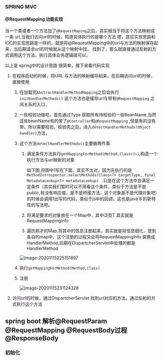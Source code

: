 ### SPRING MVC

#### @RequestMapping 功能实现

当一个类或者一个方法加了`@RequestMaping`之后，其实相当于将这个方法映射成一条 url,当我们访问url的时候，知道具体执行的是哪个方法
嗯，其实实现思路和IOC的实现思路是一样的，就是将@RequestMapping中的url与方法的映射保存起来，当后期请求url的时候就从这个映射中找，
找到了，那么就直接通过反射的方式调用这个方法，执行具体业务逻辑就可以，

以上是 spring中的设计思路 很简单，接下来看代码实现

1. 在程序启动的时候，将URL 与方法的映射缓存起来，在后期访问url的时候，直接使用

    1. 在加载完`AbstractHandlerMethodMapping`之后会执行`initHandlerMethods()` 这个方法也是缓存url与带有`@RequestMapping`
       之间关系的入口，

    2. 一些校验功做吧，首先通过Type 获取所有待校验的一些BeanName,当然这些beanName有的带了`@Controller`和`@RequestMapping`
       ,但是有的没有带，所以需要校验，校验完之后，进入`detectHandlerMethods(Object handler)`方法，

    3. 这个方法`detectHandlerMethods()`主要做两件事

        1. 满足条件方法执行`getMappingForMethod(Method,Class<?>)`,构造一个执行方法与url映射的对象

           如下图,将图中1写在下面，其实不太对，因为先执行的是
           `MethodIntrospector.selectMethods(Class<?> targetType, final MetadataLookup<T> metadataLookup) `
           .只是在这个方法中会满足一定条件（其实我们暂时可以不用看这个条件，类似于方法是不是public,有没有响应值，是不是桥接方法，这个对象是不是代理对象吧）的时候会调用1出写的代码，类似于js中的回调，这也是java
           8 的新特性的写法吧。

        2. 将满足要求的对象放在一个Map中，其中泛型T 其实就是 RequestMappingInfo

        3. 遍历刚才的Map,将其中的信息注册起来，其实就是将信息细化，放到各自的map中，这个注册的过程又会将RequestMappingInfo
           装换成HandlerMethod,后期在DispartcherServlet中处理的都是HandlerMethod

       ![image-20201115225151897](C:\Users\Eric\AppData\Roaming\Typora\typora-user-images\image-20201115225151897.png)

    4. 执行`getMappingForMethod(Method,Class)`

    5. 注册

       ![image-20201115231124328](C:\Users\Eric\AppData\Roaming\Typora\typora-user-images\image-20201115231124328.png)

2. 访问url的时候，通过DispartcherServlet 找到url对应的方法，通过反射的方式执行这个方法

## spring boot 解析@RequestParam @RequestMapping @RequestBody过程 @ResponseBody

### 初始化



